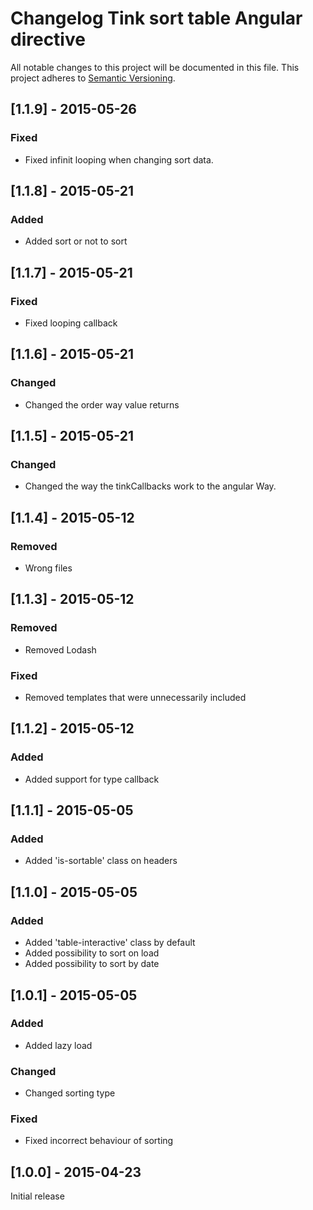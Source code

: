 # Changelog Tink sort table Angular directive

All notable changes to this project will be documented in this file.
This project adheres to [Semantic Versioning](http://semver.org/).

<!--
## [Unreleased] - [unreleased]

### Added
### Changed
### Deprecated
### Removed
### Fixed
### Security
-->
## [1.1.9] - 2015-05-26

### Fixed
- Fixed infinit looping when changing sort data.

## [1.1.8] - 2015-05-21

### Added
- Added sort or not to sort

## [1.1.7] - 2015-05-21

### Fixed
- Fixed looping callback

## [1.1.6] - 2015-05-21

### Changed
- Changed the order way value returns

## [1.1.5] - 2015-05-21

### Changed
- Changed the way the tinkCallbacks work to the angular Way.

## [1.1.4] - 2015-05-12

### Removed
- Wrong files

## [1.1.3] - 2015-05-12

### Removed
- Removed Lodash

### Fixed
- Removed templates that were unnecessarily included



## [1.1.2] - 2015-05-12

### Added
- Added support for type callback



## [1.1.1] - 2015-05-05

### Added
- Added 'is-sortable' class on headers



## [1.1.0] - 2015-05-05

### Added
- Added 'table-interactive' class by default
- Added possibility to sort on load
- Added possibility to sort by date



## [1.0.1] - 2015-05-05

### Added
- Added lazy load

### Changed
- Changed sorting type

### Fixed
- Fixed incorrect behaviour of sorting



## [1.0.0] - 2015-04-23

Initial release
